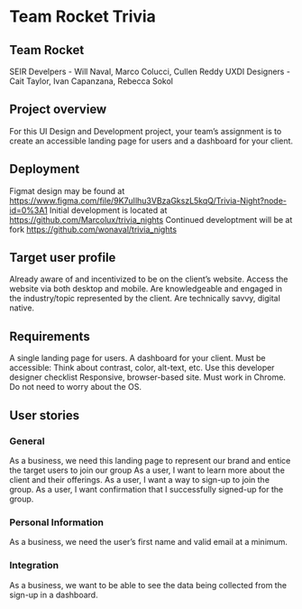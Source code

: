 # Team Rocket Trivia

## Team Rocket
SEIR Develpers - Will Naval, Marco Colucci, Cullen Reddy
UXDI Designers - Cait Taylor, Ivan Capanzana, Rebecca Sokol

## Project overview
For this UI Design and Development project, your team’s assignment is to create an accessible landing page for users and a dashboard for your client. 

## Deployment
Figmat design may be found at https://www.figma.com/file/9K7uIlhu3VBzaGkszL5kqQ/Trivia-Night?node-id=0%3A1
Initial development is located at https://github.com/Marcolux/trivia_nights
Continued developtment will be at fork https://github.com/wonaval/trivia_nights

## Target user profile
Already aware of and incentivized to be on the client’s website.
Access the website via both desktop and mobile.
Are knowledgeable and engaged in the industry/topic represented by the client.
Are technically savvy, digital native.

## Requirements
A single landing page for users.
A dashboard for your client.
Must be accessible: 
Think about contrast, color, alt-text, etc. 
Use this developer designer checklist
Responsive, browser-based site.
Must work in Chrome.
Do not need to worry about the OS.

## User stories

### General
As a business, we need this landing page to represent our brand and entice the target users to join our group
As a user, I want to learn more about the client and their offerings.
As a user, I want a way to sign-up to join the group. 
As a user, I want confirmation that I successfully signed-up for the group.

### Personal Information
As a business, we need the user’s first name and valid email at a minimum.

### Integration
As a business, we want to be able to see the data being collected from the sign-up in a dashboard.
